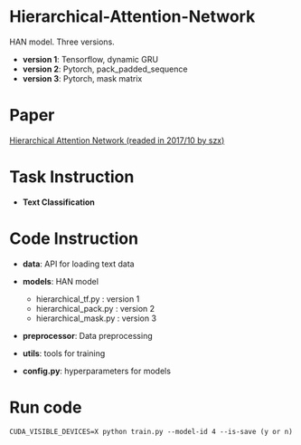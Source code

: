 # Hierarchical-Attention-Network
HAN model. Three versions.
- **version 1**:  Tensorflow, dynamic GRU
- **version 2**:  Pytorch, pack_padded_sequence
- **version 3**:  Pytorch, mask matrix
# Paper
[Hierarchical Attention Network (readed in 2017/10 by szx)](http://www.aclweb.org/anthology/N16-1174)
# Task Instruction
- **Text Classification**
# Code Instruction
- **data**:  API for loading text data

- **models**:  HAN model

  - hierarchical_tf.py : version 1
  - hierarchical_pack.py : version 2
  - hierarchical_mask.py : version 3
  
- **preprocessor**:  Data preprocessing

- **utils**:  tools for training

- **config.py**:  hyperparameters for models
# Run code
```
CUDA_VISIBLE_DEVICES=X python train.py --model-id 4 --is-save (y or n)
```
